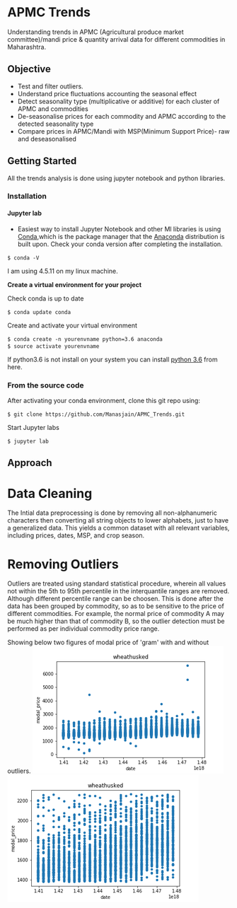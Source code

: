 # APMC Trends
Understanding trends in APMC (Agricultural produce market committee)/mandi price &amp; quantity arrival data for different commodities in Maharashtra.
## Objective
- Test and filter outliers.
- Understand price fluctuations accounting the seasonal effect
- Detect seasonality type (multiplicative or additive) for each cluster of APMC and commodities
- De-seasonalise prices for each commodity and APMC according to the detected seasonality type
- Compare prices in APMC/Mandi with MSP(Minimum Support Price)- raw and deseasonalised
## Getting Started
All the trends analysis is done using jupyter notebook and python libraries.

### Installation

#### Jupyter lab
- Easiest way to install Jupyter Notebook and other Ml libraries is using [Conda](https://conda.io/docs/),which is the package manager that the [Anaconda](http://docs.continuum.io/anaconda/) distribution is built upon.
Check your conda version after completing the installation.
```
$ conda -V
```
I am using 4.5.11 on my linux machine.

**Create a virtual environment for your project**

Check conda is up to date
```
$ conda update conda
```
Create and activate your virtual environment
```
$ conda create -n yourenvname python=3.6 anaconda
$ source activate yourenvname
```
If python3.6 is not install on your system you can install [python 3.6](https://www.python.org/downloads/) from here.

### From the source code
After activating your conda environment, clone this git repo using:
```
$ git clone https://github.com/Manasjain/APMC_Trends.git
```
Start Jupyter labs
```
$ jupyter lab
```
## Approach
# Data Cleaning
The Intial data preprocessing is done by removing all non-alphanumeric characters then converting all string objects to  lower alphabets, just to have a generalized data. This yields a common dataset with all relevant variables, including prices, dates, MSP, and crop season.


# Removing Outliers
Outliers are treated using standard statistical procedure, wherein all values not within the 5th to 95th percentile in the interquantile ranges are removed. Although different percentile range can be choosen. This is done after the data has been grouped by commodity, so as to be sensitive to the price of different commodities. For example, the normal price of commodity A may be much higher than that of commodity B, so the outlier detection must be performed as per individual commodity price range. 

Showing below two figures of modal price of 'gram' with and without outliers.
![](Images/gram_with_outliers.png)
![](Images/gram_without_outliers.png)


